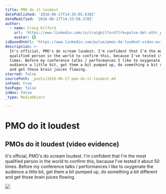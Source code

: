 ```yaml
---
title: PMO do it loudest
datePublished: '2016-06-17T14:35:05.630Z'
dateModified: '2016-06-17T14:33:58.378Z'
author:
  - name: Craig Kilford
    url: 'https://www.linkedin.com/in/craigkilford?trk=pulse-det-athr_prof-art_hdr'
    avatar: {}
isBasedOnUrl: 'https://www.linkedin.com/pulse/pmos-do-loudest-video-evidence-craig-kilford'
description: >-
  It's official, PMO's do scream loudest. I'm confident that I'm the most
  qualified person in the world to confirm this, because I've tested it about 50
  times. Before my conference talks / performances I like to oxygenate the
  audience a little bit, get them a bit pumped up, do something a bit different
  and get those brain juices flowing.
starred: false
sourcePath: _posts/2016-06-17-pmo-do-it-loudest.md
inFeed: true
hasPage: false
inNav: false
_type: MediaObject

---
```

# PMO do it loudest

<article style=""><h1>PMOs do it loudest (video evidence)</h1><p>It's official, PMO's do scream loudest. I'm confident that I'm the most qualified person in the world to confirm this, because I've tested it about 50 times. Before my conference talks / performances I like to oxygenate the audience a little bit, get them a bit pumped up, do something a bit different and get those brain juices flowing.</p><img src="https://media.licdn.com/mpr/mpr/AAEAAQAAAAAAAAfEAAAAJDRkNjI3ZTRiLTZiYTYtNGMzMC1hZmQxLTViNjI5NDEzZmNjMA.jpg" /></article>